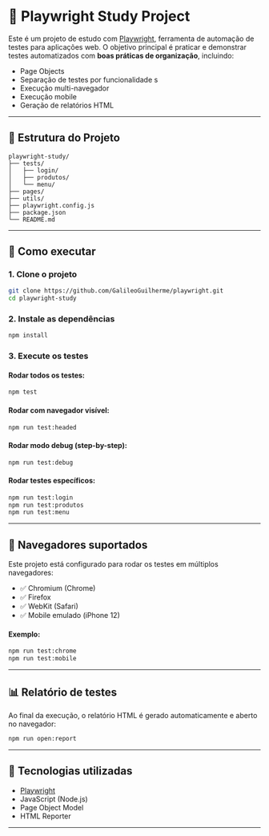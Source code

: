 # 🎯 Playwright Study Project

Este é um projeto de estudo com [Playwright](https://playwright.dev/), ferramenta de automação de testes para aplicações web. O objetivo principal é praticar e demonstrar testes automatizados com **boas práticas de organização**, incluindo:

- Page Objects  
- Separação de testes por funcionalidade s  
- Execução multi-navegador  
- Execução mobile  
- Geração de relatórios HTML

---

## 📁 Estrutura do Projeto

```
playwright-study/
├── tests/
│   ├── login/
│   ├── produtos/
│   └── menu/
├── pages/
├── utils/
├── playwright.config.js
├── package.json
└── README.md
```

---

## 🚀 Como executar

### 1. Clone o projeto

```bash
git clone https://github.com/GalileoGuilherme/playwright.git
cd playwright-study
```

### 2. Instale as dependências

```bash
npm install
```

### 3. Execute os testes

#### Rodar todos os testes:
```bash
npm test
```

#### Rodar com navegador visível:
```bash
npm run test:headed
```

#### Rodar modo debug (step-by-step):
```bash
npm run test:debug
```

#### Rodar testes específicos:
```bash
npm run test:login
npm run test:produtos
npm run test:menu
```

---

## 🧪 Navegadores suportados

Este projeto está configurado para rodar os testes em múltiplos navegadores:

- ✅ Chromium (Chrome)  
- ✅ Firefox  
- ✅ WebKit (Safari)  
- ✅ Mobile emulado (iPhone 12)

#### Exemplo:
```bash
npm run test:chrome
npm run test:mobile
```

---

## 📊 Relatório de testes

Ao final da execução, o relatório HTML é gerado automaticamente e aberto no navegador:

```bash
npm run open:report
```

---

## 🧰 Tecnologias utilizadas

- [Playwright](https://playwright.dev/)  
- JavaScript (Node.js)  
- Page Object Model  
- HTML Reporter

---




